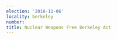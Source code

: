 ```yaml
---
election: '2018-11-06'
locality: berkeley
number: 
title: Nuclear Weapons Free Berkeley Act
---
```


